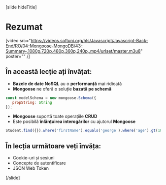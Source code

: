 [slide hideTitle]
# Rezumat

[video src="https://videos.softuni.org/hls/Javascript/Javascript-Back-End/RO/04-Mongoose-MongoDB/43-Summary-,1080p,720p,480p,360p,240p,.mp4/urlset/master.m3u8" poster="" /]

## În această lecție ați învățat:

- **Bazele de date NoSQL** au o **performanță** mai ridicată
- **Mongoose** ne oferă o soluție **bazată pe schemă** 

``` js
const modelSchema = new mongoose.Schema({
   propString: String 
});
```

- **Mongoose** suportă toate operațiile **CRUD** 
- Este posibilă **înlănțuirea interogărilor** cu ajutorul **Mongoose** 

``` js
Student.find({}).where('firstName').equals('george').where('age').gt(18).lt(65).sort({age:1}).skip(10).limit(10)
```

## În lecția următoare veți învăța:

- Cookie-uri și sesiuni
- Concepte de autentificare
- JSON Web Token

[/slide]

